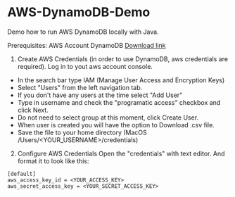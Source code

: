 # AWS-DynamoDB-Demo

Demo how to run AWS DynamoDB locally with Java.

Prerequisites:
AWS Account
DynamoDB [Download link](http://docs.aws.amazon.com/amazondynamodb/latest/developerguide/DynamoDBLocal.html)

1. Create AWS Credentials (in order to use DynamoDB, aws credentials are required).
Log in to yout aws account console.
  - In the search bar type IAM (Manage User Access and Encryption Keys)
  - Select "Users" from the left navigation tab.
  - If you don't have any users at the time select "Add User"
  - Type in username and check the "programatic access" checkbox and click Next.
  - Do not need to select group at this moment, click Create User.
  - When user is created you will have the option to Download .csv file. 
  - Save the file to your home directory (MacOS /Users/<YOUR_USERNAME>/credentials)

2. Configure AWS Credentials 
Open the "credentials" with text editor.
And format it to look like this: 
```
[default]
aws_access_key_id = <YOUR_ACCESS_KEY>
aws_secret_access_key = <YOUR_SECRET_ACCESS_KEY>
```



